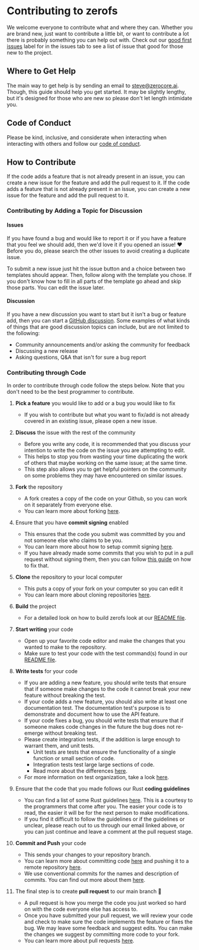 # Contributing to zerofs

We welcome everyone to contribute what and where they can. Whether you are brand
new, just want to contribute a little bit, or want to contribute a lot there is
probably something you can help out with. Check out our
[good first issues][good-first-issues] label for in the issues tab to see a list
of issue that good for those new to the project.

## Where to Get Help

The main way to get help is by sending an email to [steve@zerocore.ai][support-email].
Though, this guide should help you get started. It may be slightly lengthy, but it's
designed for those who are new so please don't let length intimidate you.

## Code of Conduct

Please be kind, inclusive, and considerate when interacting when interacting
with others and follow our [code of conduct](./CODE_OF_CONDUCT.md).

## How to Contribute

If the code adds a feature that is not already present in an issue, you can
create a new issue for the feature and add the pull request to it. If the code
adds a feature that is not already present in an issue, you can create a new
issue for the feature and add the pull request to it.

### Contributing by Adding a Topic for Discussion

#### Issues

If you have found a bug and would like to report it or if you have a feature
that you feel we should add, then we'd love it if you opened an issue! ❤️
Before you do, please search the other issues to avoid creating a duplicate
issue.

To submit a new issue just hit the issue button and a choice between two
templates should appear. Then, follow along with the template you chose. If you
don't know how to fill in all parts of the template go ahead and skip those
parts. You can edit the issue later.

#### Discussion

If you have a new discussion you want to start but it isn't a bug or feature
add, then you can start a [GitHub discussion][gh-discussions]. Some examples of
what kinds of things that are good discussion topics can include, but are not
limited to the following:

- Community announcements and/or asking the community for feedback
- Discussing a new release
- Asking questions, Q&A that isn't for sure a bug report

### Contributing through Code

In order to contribute through code follow the steps below. Note that you don't
need to be the best programmer to contribute.

1.  **Pick a feature** you would like to add or a bug you would like to fix

    - If you wish to contribute but what you want to fix/add is not already
      covered in an existing issue, please open a new issue.

2.  **Discuss** the issue with the rest of the community

    - Before you write any code, it is recommended that you discuss your
      intention to write the code on the issue you are attempting to edit.
    - This helps to stop you from wasting your time duplicating the work of
      others that maybe working on the same issue; at the same time.
    - This step also allows you to get helpful pointers on the community on some
      problems they may have encountered on similar issues.

3.  **Fork** the repository

    - A fork creates a copy of the code on your Github, so you can work on it
      separately from everyone else.
    - You can learn more about forking [here][forking].

4.  Ensure that you have **commit signing** enabled

    - This ensures that the code you submit was committed by you and not someone
      else who claims to be you.
    - You can learn more about how to setup commit signing [here][commit-signing].
    - If you have already made some commits that you wish to put in a pull
      request without signing them, then you can follow [this guide][post-signing]
      on how to fix that.

5.  **Clone** the repository to your local computer

    - This puts a copy of your fork on your computer so you can edit it
    - You can learn more about cloning repositories [here][git-clone].

6.  **Build** the project

    - For a detailed look on how to build zerofs look at our
      [README file](./README.md).

7.  **Start writing** your code

    - Open up your favorite code editor and make the changes that you wanted to
      make to the repository.
    - Make sure to test your code with the test command(s) found in our
      [README file](./README.md).

8.  **Write tests** for your code

    - If you are adding a new feature, you should write tests that ensure that
      if someone make changes to the code it cannot break your new feature
      without breaking the test.
    - If your code adds a new feature, you should also write at least one
      documentation test. The documentation test's purpose is to demonstrate and
      document how to use the API feature.
    - If your code fixes a bug, you should write tests that ensure that if
      someone makes code changes in the future the bug does not re-emerge
      without breaking test.
    - Please create integration tests, if the addition is large enough to
      warrant them, and unit tests.
      - Unit tests are tests that ensure the functionality of a single
        function or small section of code.
      - Integration tests test large large sections of code.
      - Read more about the differences [here][unit-and-integration].
    - For more information on test organization, take a look [here][test-org].

9.  Ensure that the code that you made follows our Rust **coding guidelines**

    - You can find a list of some Rust guidelines [here][rust-style-guide]. This
      is a courtesy to the programmers that come after you. The easier your code
      is to read, the easier it will be for the next person to make modifications.
    - If you find it difficult to follow the guidelines or if the guidelines or
      unclear, please reach out to us through our email linked above, or you
      can just continue and leave a comment at the pull request stage.

10. **Commit and Push** your code

    - This sends your changes to your repository branch.
    - You can learn more about committing code [here][commiting-code] and
      pushing it to a remote repository [here][push-remote].
    - We use conventional commits for the names and description of commits.
      You can find out more about them [here][conventional-commits].

11. The final step is to create **pull request** to our main branch 🎉
    - A pull request is how you merge the code you just worked so hard on with
      the code everyone else has access to.
    - Once you have submitted your pull request, we will review your code and
      check to make sure the code implements the feature or fixes the bug. We
      may leave some feedback and suggest edits. You can make the changes we
      suggest by committing more code to your fork.
    - You can learn more about pull requests [here][prs].

[conventional-commits]: https://www.conventionalcommits.org/en/v1.0.0/
[commiting-code]: https://docs.github.com/en/desktop/contributing-and-collaborating-using-github-desktop/making-changes-in-a-branch/committing-and-reviewing-changes-to-your-project
[commit-signing]: https://www.freecodecamp.org/news/what-is-commit-signing-in-git/
[forking]: https://docs.github.com/en/get-started/quickstart/fork-a-repo
[gh-discussions]: https://docs.github.com/en/discussions
[git-clone]: https://docs.github.com/en/repositories/creating-and-managing-repositories/cloning-a-repository

[good-first-issues]: [https://build.prestashop-project.org/news/a-definition-of-the-good-first-issue-label/]
[post-signing]: https://dev.to/jmarhee/signing-existing-commits-with-gpg-5b58
[prs]: https://docs.github.com/en/pull-requests/collaborating-with-pull-requests/proposing-changes-to-your-work-with-pull-requests/about-pull-requests
[push-remote]: https://docs.github.com/en/get-started/using-git/pushing-commits-to-a-remote-repository
[rust-style-guide]: https://rust-lang.github.io/api-guidelines/about.html
[test-org]: https://doc.rust-lang.org/book/ch11-03-test-organization.html
[support-email]: mailto:steve@zerocore.ai
[unit-and-integration]: https://www.geeksforgeeks.org/difference-between-unit-testing-and-integration-testing/
